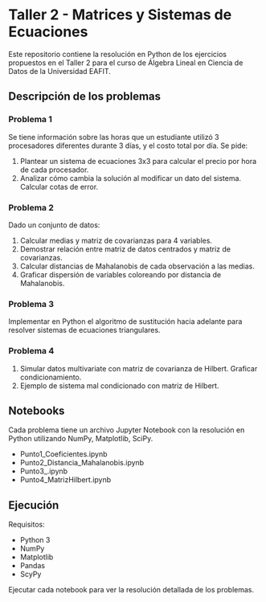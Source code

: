 # Taller 2 - Matrices y Sistemas de Ecuaciones

Este repositorio contiene la resolución en Python de los ejercicios propuestos en el Taller 2 para el curso de Álgebra Lineal en Ciencia de Datos de la Universidad EAFIT.

## Descripción de los problemas

### Problema 1

Se tiene información sobre las horas que un estudiante utilizó 3 procesadores diferentes durante 3 días, y el costo total por día. Se pide:

1. Plantear un sistema de ecuaciones 3x3 para calcular el precio por hora de cada procesador.
2. Analizar cómo cambia la solución al modificar un dato del sistema. Calcular cotas de error.

### Problema 2 

Dado un conjunto de datos:

1. Calcular medias y matriz de covarianzas para 4 variables.
2. Demostrar relación entre matriz de datos centrados y matriz de covarianzas.
3. Calcular distancias de Mahalanobis de cada observación a las medias.
4. Graficar dispersión de variables coloreando por distancia de Mahalanobis.

### Problema 3

Implementar en Python el algoritmo de sustitución hacia adelante para resolver sistemas de ecuaciones triangulares.

### Problema 4

1. Simular datos multivariate con matriz de covarianza de Hilbert. Graficar condicionamiento.
2. Ejemplo de sistema mal condicionado con matriz de Hilbert.

## Notebooks

Cada problema tiene un archivo Jupyter Notebook con la resolución en Python utilizando NumPy, Matplotlib, SciPy.

- Punto1_Coeficientes.ipynb
- Punto2_Distancia_Mahalanobis.ipynb 
- Punto3_.ipynb
- Punto4_MatrizHilbert.ipynb

## Ejecución 

Requisitos:
- Python 3
- NumPy
- Matplotlib
- Pandas
- ScyPy

Ejecutar cada notebook para ver la resolución detallada de los problemas.
